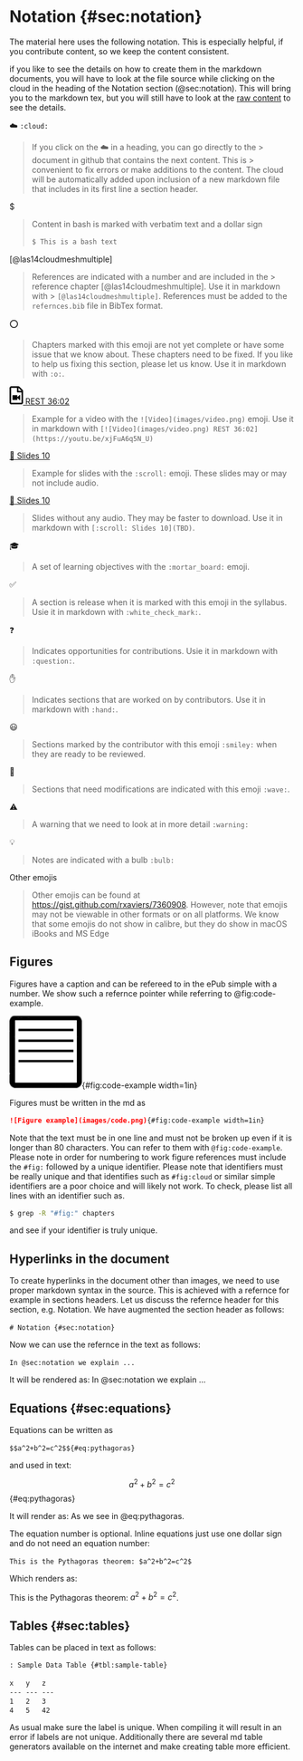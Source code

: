# Notation {#sec:notation}

The material here uses the following notation. This is especially
helpful, if you contribute content, so we keep the content consistent.

if you like to see the details on how to create them in the markdown
documents, you will have to look at the file source while clicking on
the cloud in the heading of the Notation section (@sec:notation). This
will bring you to the markdown tex, but you will still have to look at
the [raw content](https://raw.githubusercontent.com/cloudmesh-community/book/master/chapters/preface/notation.md)
to see the details.

:cloud: `:cloud:`

> If you click on the :cloud: in a heading, you can go directly to the >
document in github that contains the next content. This is > convenient
to fix errors or make additions to the content. The cloud will be
automatically added upon inclusion of a new markdown file that includes
in its first line a section header.

$

> Content in bash is marked with verbatim text and a dollar sign
>
>  ```bash
>  $ This is a bash text
>  ```

[@las14cloudmeshmultiple] 

> References are indicated with a number and are included in the >
reference chapter [@las14cloudmeshmultiple]. Use it in markdown with >
`[@las14cloudmeshmultiple]`. References must be added to the
`refernces.bib` file in BibTex format.

:o: 

> Chapters marked with this emoji are not yet complete or have some
> issue that we know about. These chapters need to be fixed. If you like
> to help us fixing this section, please let us know. Use it in markdown
> with `:o:`.


[![Video](images/video.png) REST 36:02](https://youtu.be/xjFuA6q5N_U) 

> Example for a video with the `![Video](images/video.png)` emoji. Use it in markdown with 
> `[![Video](images/video.png) REST 36:02](https://youtu.be/xjFuA6q5N_U)`

[:scroll: Slides 10](TBD) 

> Example for slides with the `:scroll:` emoji. These slides may or
> may not include audio.

[:pencil: Slides 10](TBD)

> Slides without any audio. They may be faster to download. Use it in
> markdown with `[:scroll: Slides 10](TBD)`.

:mortar_board:

> A set of learning objectives with the `:mortar_board:` emoji.


:white_check_mark:

> A section is release when it is marked with this emoji in the
> syllabus. Usie it in markdown with `:white_check_mark:`.

:question:

> Indicates opportunities for contributions. Usie it in markdown with
> `:question:`.

:hand:

> Indicates sections that are worked on by contributors. Use it in
> markdown with `:hand:`.

:smiley:

> Sections marked by the contributor with this emoji `:smiley:` 
> when they are ready to be reviewed.

:wave:

> Sections that need modifications are indicated with this emoji `:wave:`.

:warning:

> A warning that we need to look at in more detail `:warning:`


:bulb:

> Notes are indicated with a bulb `:bulb:`


Other emojis

> Other emojis can be found at
<https://gist.github.com/rxaviers/7360908>. However, note that emojis
may not be viewable in other formats or on all platforms. We know that
some emojis do not show in calibre, but they do show in macOS iBooks and
MS Edge


## Figures

Figures have a caption and can be refereed to in the ePub simple with a number. We show such a refernce 
pointer while referring to @fig:code-example. 

![Figure example](images/code.png){#fig:code-example width=1in}

Figures must be written in the md as 

```markdown
![Figure example](images/code.png){#fig:code-example width=1in}
```

Note that the text must be in one line and must not be broken up even if
it is longer than 80 characters. You can refer to them with
`@fig:code-example`. Please note in order for numbering to work figure
references must include the `#fig:` followed by a unique identifier.
Please note that identifiers must be really unique and that identifies
such as `#fig:cloud` or similar simple identifiers are a poor choice and
will likely not work. To check, please list all lines with an identifier
such as.

```bash
$ grep -R "#fig:" chapters
```

and see if your identifier is truly unique.

## Hyperlinks in the document

To create hyperlinks in the document other than images, we need to
use proper markdown syntax in the source. This is achieved with a
refernce for example in sections headers. Let us discuss the
refernce header for this section, e.g. Notation. We have augmented
the section header as follows:

```# Notation {#sec:notation}```

Now we can use the refernce in the text as follows:

```In @sec:notation we explain ...```

It will be rendered as: In @sec:notation we
explain ...


## Equations {#sec:equations}

Equations can be written as

```$$a^2+b^2=c^2$${#eq:pythagoras}```

and used in text: 

$$a^2+b^2=c^2$${#eq:pythagoras}

It will render as: As we see in @eq:pythagoras. 

The equation number is optional. Inline equations just use one dollar
sign and do not need an equation number:

```This is the Pythagoras theorem: $a^2+b^2=c^2$```

Which renders as:

This is the Pythagoras theorem: $a^2+b^2=c^2$.

## Tables {#sec:tables}

Tables can be placed in text as follows: 

```
: Sample Data Table {#tbl:sample-table}
  
x   y   z
--- --- ---
1   2   3
4   5   42
```

As usual make sure the label is unique. When compiling it will
result in an error if labels are not unique. Additionally there are
several md table generators available on the internet and make
creating table more efficient. 

